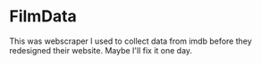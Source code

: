 # FilmData
This was webscraper I used to collect data from imdb before they redesigned their website. Maybe I'll fix it one day.
